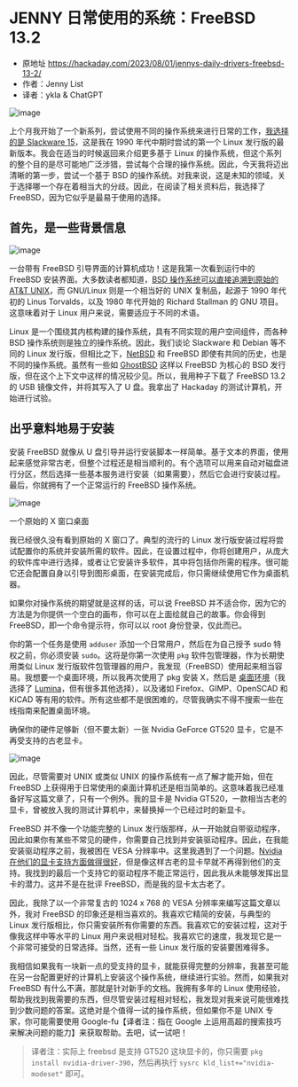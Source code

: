 # JENNY 日常使用的系统：FreeBSD 13.2

- 原地址 <https://hackaday.com/2023/08/01/jennys-daily-drivers-freebsd-13-2/>
- 作者：Jenny List
- 译者：ykla & ChatGPT

![image](https://github.com/FreeBSD-Ask/Translated-articles/assets/10327999/33485271-7297-4391-ae82-5c1d486b2a5e)


上个月我开始了一个新系列，尝试使用不同的操作系统来进行日常的工作，[我选择的是 Slackware 15](https://hackaday.com/2023/07/10/jennys-daily-drivers-slackware-15/)，这是我在 1990 年代中期时尝试的第一个 Linux 发行版的最新版本。我会在适当的时候返回来介绍更多基于 Linux 的操作系统，但这个系列的整个目的是尽可能地广泛涉猎，尝试每个合理的操作系统。因此，今天我将迈出清晰的第一步，尝试一个基于 BSD 的操作系统。对我来说，这是未知的领域，关于选择哪一个存在着相当大的分歧。因此，在阅读了相关资料后，我选择了 FreeBSD，因为它似乎是最易于使用的选择。

## 首先，是一些背景信息

![image](https://github.com/FreeBSD-Ask/Translated-articles/assets/10327999/8cde3a3d-cf16-450b-8ad2-b5dde29e2e32)

一台带有 FreeBSD 引导界面的计算机成功！这是我第一次看到运行中的 FreeBSD 安装界面。大多数读者都知道，[BSD 操作系统可以直接追溯到原始的 AT&T UNIX](https://hackaday.com/2019/11/05/will-the-real-unix-please-stand-up/)，而 GNU/Linux 则是一个相当好的 UNIX 复制品，起源于 1990 年代初的 Linus Torvalds，以及 1980 年代开始的 Richard Stallman 的 GNU 项目。这意味着对于 Linux 用户来说，需要适应于不同的术语。

Linux 是一个围绕其内核构建的操作系统，具有不同实现的用户空间组件，而各种 BSD 操作系统则是独立的操作系统。因此，我们谈论 Slackware 和 Debian 等不同的 Linux 发行版，但相比之下，[NetBSD](https://www.netbsd.org/) 和 FreeBSD 即使有共同的历史，也是不同的操作系统。虽然有一些如 [GhostBSD](https://www.ghostbsd.org/) 这样以 FreeBSD 为核心的 BSD 发行版，但在这个上下文中这样的情况较少见。所以，我用种子下载了 FreeBSD 13.2 的 USB 镜像文件，并将其写入了 U 盘。我拿出了 Hackaday 的测试计算机，开始进行试验。



## 出乎意料地易于安装

安装 FreeBSD 就像从 U 盘引导并运行安装脚本一样简单。基于文本的界面，使用起来感觉非常古老，但整个过程还是相当顺利的。有个选项可以用来自动对磁盘进行分区，然后选择一些基本服务进行安装（如果需要），然后它会进行安装过程。最后，你就拥有了一个正常运行的 FreeBSD 操作系统。

![image](https://github.com/FreeBSD-Ask/Translated-articles/assets/10327999/98af25ab-4530-414b-8c23-27ade8bbc11f)

一个原始的 X 窗口桌面

我已经很久没有看到原始的 X 窗口了。典型的流行的 Linux 发行版安装过程将尝试配置你的系统并安装所需的软件。因此，在设置过程中，你将创建用户，从庞大的软件库中进行选择，或者让它安装许多软件，其中将包括你所需的程序。很可能它还会配置自身以引导到图形桌面，在安装完成后，你只需继续使用它作为桌面机器。

如果你对操作系统的期望就是这样的话，可以说 FreeBSD 并不适合你，因为它的方法是为你提供一个空白的画布，你可以在上面绘就自己的故事。你会得到 FreeBSD，即一个命令提示符，你可以以 root 身份登录，仅此而已。

你的第一个任务是使用 `adduser` 添加一个日常用户，然后在为自己授予 sudo 特权之前，你必须安装 `sudo`。这将是你第一次使用 `pkg` 软件包管理器，作为长期使用类似 Linux 发行版软件包管理器的用户，我发现（FreeBSD）使用起来相当容易。我想要一个桌面环境，所以我再次使用了 pkg 安装 X，然后是 [桌面环境](https://docs.freebsd.org/en/books/handbook/desktop/)（我选择了 [Lumina](https://lumina-desktop.org/)，但有很多其他选择），以及诸如 Firefox、GIMP、OpenSCAD 和 KiCAD 等有用的软件。所有这些都不是很困难的，尽管我确实不得不搜索一些在线指南来配置桌面环境。

确保你的硬件足够新（但不要太新）一张 Nvidia GeForce GT520 显卡，它是不再受支持的古老显卡。

![image](https://github.com/FreeBSD-Ask/Translated-articles/assets/10327999/f8b87661-766f-42e5-ab62-b2994f9957de)


因此，尽管需要对 UNIX 或类似 UNIX 的操作系统有一点了解才能开始，但在 FreeBSD 上获得用于日常使用的桌面计算机还是相当简单的。这意味着我已经准备好写这篇文章了，只有一个例外。我的显卡是 Nvidia GT520，一款相当古老的显卡，曾被放入我的测试计算机中，来替换掉一个已经过时的新显卡。

FreeBSD 并不像一个功能完整的 Linux 发行版那样，从一开始就自带驱动程序，因此如果你有某些不常见的硬件，你需要自己找到并安装驱动程序。因此，在我能安装驱动程序之前，我被困在 VESA 分辨率中。这里我遇到了一个问题。[Nvidia 在他们的显卡支持方面做得很好](https://www.nvidia.com/en-us/drivers/unix/)，但是像这样古老的显卡早就不再得到他们的支持。我找到的最后一个支持它的驱动程序不能正常运行，因此我从未能够发挥出显卡的潜力。这并不是在批评 FreeBSD，而是我的显卡太古老了。

因此，我除了以一个非常复古的 1024 x 768 的 VESA 分辨率来编写这篇文章以外，我对 FreeBSD 的印象还是相当喜欢的。我喜欢它精简的安装，与典型的 Linux 发行版相比，你只需安装所有你需要的东西。我喜欢它的安装过程，这对于像我这样中等水平的 Linux 用户来说相对轻松。我喜欢它的速度，我发现它是一个非常可接受的日常选择。当然，还有一些 Linux 发行版的安装要困难得多。

我相信如果我有一块新一点的受支持的显卡，就能获得完整的分辨率，我甚至可能在另一台配置更好的计算机上安装这个操作系统，继续进行实验。然而，如果我对 FreeBSD 有什么不满，那就是针对新手的文档。我拥有多年的 Linux 使用经验，帮助我找到我需要的东西，但尽管安装过程相对轻松，我发现对我来说可能很难找到少数问题的答案。这绝对是个值得一试的操作系统，但如果你不是 UNIX 专家，你可能需要使用 Google-fu【译者注：指在 Google 上运用高超的搜索技巧来解决问题的能力】来获取帮助。去吧，试一试吧！


>译者注：实际上 freebsd 是支持 GT520 这块显卡的，你只需要 `pkg install nvidia-driver-390`，然后再执行 `sysrc kld_list+="nvidia-modeset"` 即可。
